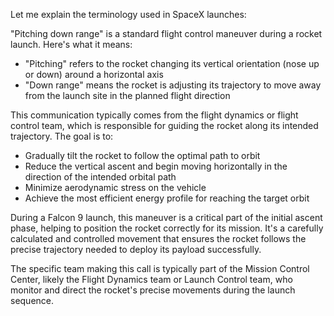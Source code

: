 Let me explain the terminology used in SpaceX launches:

"Pitching down range" is a standard flight control maneuver during a rocket launch. Here's what it means:

- "Pitching" refers to the rocket changing its vertical orientation (nose up or down) around a horizontal axis
- "Down range" means the rocket is adjusting its trajectory to move away from the launch site in the planned flight direction

This communication typically comes from the flight dynamics or flight control team, which is responsible for guiding the rocket along its intended trajectory. The goal is to:
- Gradually tilt the rocket to follow the optimal path to orbit
- Reduce the vertical ascent and begin moving horizontally in the direction of the intended orbital path
- Minimize aerodynamic stress on the vehicle
- Achieve the most efficient energy profile for reaching the target orbit

During a Falcon 9 launch, this maneuver is a critical part of the initial ascent phase, helping to position the rocket correctly for its mission. It's a carefully calculated and controlled movement that ensures the rocket follows the precise trajectory needed to deploy its payload successfully.

The specific team making this call is typically part of the Mission Control Center, likely the Flight Dynamics team or Launch Control team, who monitor and direct the rocket's precise movements during the launch sequence.
